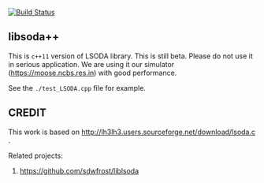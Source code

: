 [![Build Status](https://travis-ci.org/dilawar/lsoda_cpp.svg?branch=master)](https://travis-ci.org/dilawar/lsoda_cpp)

## libsoda++

This is `c++11` version of LSODA library. This is still beta. Please do not use it in
serious application. We are using it our simulator (https://moose.ncbs.res.in) with 
good performance.

See the `./test_LSODA.cpp` file for example.

## CREDIT 

This work is based on http://lh3lh3.users.sourceforge.net/download/lsoda.c . 

Related projects:

1. https://github.com/sdwfrost/liblsoda
